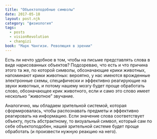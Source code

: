 ```yaml
---
title: "Объектоподобные символы"
date: 2017-05-18
layout: post.njk
category: "физиология"
tags:
  - posts
  - visionRevolution
  - changizi
book: "Марк Чангизи. Революция в зрении"
---
```


Есть ли нечто удобное в том, чтобы на письме представлять слова в виде нарисованных объектов? Подозреваю, что есть и что причина этого та же, по которой символы, обозначающие крики животных, напоминают крики животных: вероятно, у нас имеются врожденные электронные схемы, специфически и эффективно реагирующие на звуки животных, и потому нашему мозгу будет проще обработать слово, обозначающее крик животного, если и само это слово имеет несколько “животное” звучание.

Аналогично, мы обладаем зрительной системой, которая сформировалась, чтобы распознавать предметы и эффективно реагировать на информацию. Если значение слова соответствует объекту, пусть абстрактному, то визуальный символ, который сам по себе объектоподобен, нашей зрительной системе будет проще обработать (и произвести нужную реакцию на него).
